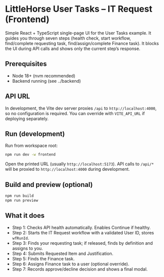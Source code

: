 # LittleHorse User Tasks – IT Request (Frontend)

Simple React + TypeScript single-page UI for the User Tasks example. It guides you through seven steps (health check, start workflow, find/complete requesting task, find/assign/complete Finance task). It blocks the UI during API calls and shows only the current step’s response.

## Prerequisites
- Node 18+ (nvm recommended)
- Backend running (see ../backend)

## API URL
In development, the Vite dev server proxies `/api` to `http://localhost:4000`, so no configuration is required.
You can override with `VITE_API_URL` if deploying separately.

## Run (development)

Run from workspace root:

```bash
npm run dev -w frontend
```

Open the printed URL (usually `http://localhost:5173`). API calls to `/api/*` will be proxied to `http://localhost:4000` during development.

## Build and preview (optional)

```bash
npm run build
npm run preview
```

## What it does
- Step 1: Checks API health automatically. Enables Continue if healthy.
- Step 2: Starts the IT Request workflow with a validated User ID, stores `wfRunId`.
- Step 3: Finds your requesting task; if released, finds by definition and assigns to you.
- Step 4: Submits Requested Item and Justification.
- Step 5: Finds the Finance task.
- Step 6: Assigns Finance task to a user (optional override).
- Step 7: Records approve/decline decision and shows a final modal.